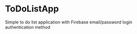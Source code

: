 # ToDoListApp
Simple to do list application with Firebase email/password login authentication method
